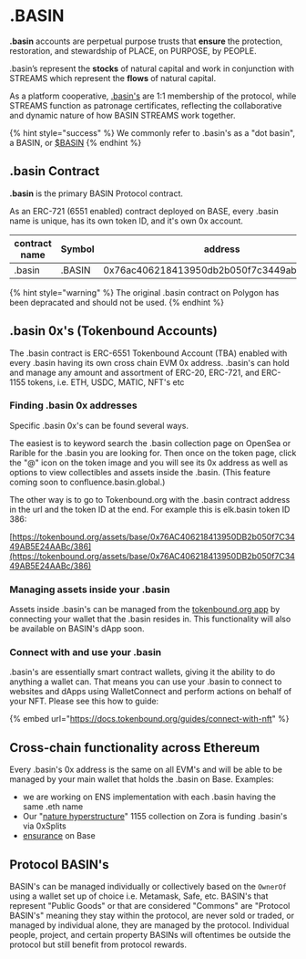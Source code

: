 # .BASIN

**.basin** accounts are perpetual purpose trusts that **ensure** the protection, restoration, and stewardship of PLACE, on PURPOSE, by PEOPLE. &#x20;

.basin’s represent the **stocks** of natural capital and work in conjunction with STREAMS which represent the **flows** of natural capital.

As a platform cooperative, [.basin's](.basin.md) are 1:1 membership of the protocol, while STREAMS function as patronage certificates, reflecting the collaborative and dynamic nature of how BASIN STREAMS work together.

{% hint style="success" %}
We commonly refer to .basin's as a "dot basin", a BASIN, or [$BASIN](https://twitter.com/search?q=%24BASIN)
{% endhint %}

## .basin Contract

**.basin** is the primary BASIN Protocol contract.&#x20;

As an ERC-721 (6551 enabled) contract deployed on BASE, every .basin name is unique, has its own token ID, and it's own 0x account.&#x20;

<table data-full-width="true"><thead><tr><th width="164">contract name</th><th width="93">Symbol</th><th>address</th><th data-type="content-ref"></th></tr></thead><tbody><tr><td>.basin</td><td>.BASIN</td><td>0x76ac406218413950db2b050f7c3449ab5e24aabc</td><td><a href="https://basescan.org/token/0x76ac406218413950db2b050f7c3449ab5e24aabc">https://basescan.org/token/0x76ac406218413950db2b050f7c3449ab5e24aabc</a></td></tr></tbody></table>

{% hint style="warning" %}
The original .basin contract on Polygon has been depracated and should not be used.
{% endhint %}

## .basin 0x's (Tokenbound Accounts)

The .basin contract is ERC-6551 Tokenbound Account (TBA) enabled with every .basin having its own cross chain EVM 0x address.  .basin's can hold and manage any amount and assortment of ERC-20, ERC-721, and ERC-1155 tokens, i.e. ETH, USDC, MATIC, NFT's etc

### Finding .basin 0x addresses

Specific .basin 0x's can be found several ways. &#x20;

The easiest is to keyword search the .basin collection page on OpenSea or Rarible for the .basin you are looking for. Then once on the token page, click the "@" icon on the token image and you will see its 0x address as well as options to view collectibles and assets inside the .basin.  (This feature coming soon to confluence.basin.global.)

The other way is to go to Tokenbound.org with the .basin contract address in the url and the token ID at the end.  For example this is elk.basin token ID 386:

[https://tokenbound.org/assets/base/0x76AC406218413950DB2b050f7C3449AB5E24AABc/386](https://tokenbound.org/assets/base/0x76AC406218413950DB2b050f7C3449AB5E24AABc/386)

### Managing assets inside your .basin

Assets inside .basin's can be managed from the [tokenbound.org app](https://tokenbound.org/) by connecting your wallet that the .basin resides in. This functionality will also be available on BASIN's dApp soon.

### Connect with and use your .basin

.basin's are essentially smart contract wallets, giving it the ability to do anything a wallet can. That means you can use your .basin to connect to websites and dApps using WalletConnect and perform actions on behalf of your NFT.  Please see this how to guide:

{% embed url="https://docs.tokenbound.org/guides/connect-with-nft" %}

## Cross-chain functionality across Ethereum

Every .basin's 0x address is the same on all EVM's and will be able to be managed by your main wallet that holds the .basin on Base. Examples:

* we are working on ENS implementation with each .basin having the same .eth name
* Our "[nature hyperstructure](https://zora.co/collect/zora:0x14b71a8e0c2c4d069cb230cc88a1423736b34096)" 1155 collection on Zora is funding .basin's via 0xSplits
* [ensurance](https://zora.co/collect/base:0x1f98380fb1b3ae8cd097d5f9d49a7e79cd69a4fb) on Base

## Protocol BASIN's

BASIN's can be managed individually or collectively based on the `OwnerOf` using a wallet set up of choice i.e. Metamask, Safe, etc.  BASIN's that represent "Public Goods" or that are considered "Commons" are "Protocol BASIN's" meaning they stay within the protocol, are never sold or traded, or managed by individual alone, they are managed by the protocol. Individual people, project, and certain property BASINs will oftentimes be outside the protocol but still benefit from protocol rewards.
